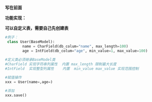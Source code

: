 **写在前面**

**功能实现：**

**可以自定义表，需要自己先创建表**

```python
#例子：
 class User(BaseModel):
        name = CharField(db_colum="name", max_length=100)
        age = IntField(db_colum="age", min_value=1, max_value=100)
        
#定义类必须继承BaseModel类
#CharField 实现字符串列属性  内置 max_length 限制最大长度
#IntField  实现整型列属性    内置  min_value max_value 实现范围控制

#赋值操作
xxx = User(name=,age=)

#添加
xxx.save()
```

